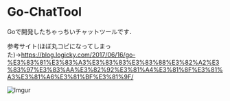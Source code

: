 # Go-ChatTool

Goで開発したちゃっちいチャットツールです．

参考サイト(ほぼ丸コピになってしまった)→https://blog.logicky.com/2017/06/16/go-%E3%83%81%E3%83%A3%E3%83%83%E3%83%88%E3%82%A2%E3%83%97%E3%83%AA%E3%82%92%E3%81%A4%E3%81%8F%E3%81%A3%E3%81%A6%E3%81%BF%E3%81%9F/

![Imgur](https://i.imgur.com/PjRVPaU.jpg)
